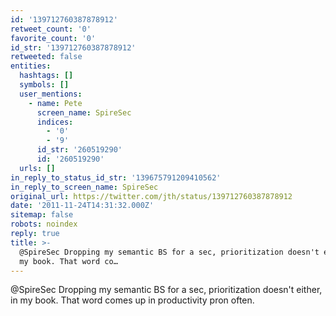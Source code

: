 ```yaml
---
id: '139712760387878912'
retweet_count: '0'
favorite_count: '0'
id_str: '139712760387878912'
retweeted: false
entities:
  hashtags: []
  symbols: []
  user_mentions:
    - name: Pete
      screen_name: SpireSec
      indices:
        - '0'
        - '9'
      id_str: '260519290'
      id: '260519290'
  urls: []
in_reply_to_status_id_str: '139675791209410562'
in_reply_to_screen_name: SpireSec
original_url: https://twitter.com/jth/status/139712760387878912
date: '2011-11-24T14:31:32.000Z'
sitemap: false
robots: noindex
reply: true
title: >-
  @SpireSec Dropping my semantic BS for a sec, prioritization doesn't either, in
  my book. That word co…
---
```


@SpireSec Dropping my semantic BS for a sec, prioritization doesn't either, in my book. That word comes up in productivity pron often.